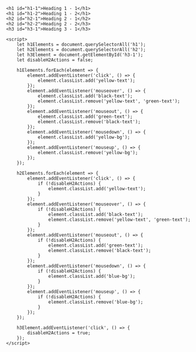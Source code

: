 
<html lang="en">
<head>
    <meta charset="UTF-8">
    <meta name="viewport" content="width=device-width, initial-scale=1.0">
    <title>Interactive Headings</title>
    <style>
        h1, h2, h3 {
            margin: 20px;
            padding: 10px;
        }
        .yellow-text {
            color: yellow;
        }
        .black-text {
            color: black;
        }
        .green-text {
            color: green;
        }
        .yellow-bg {
            background-color: yellow;
        }
        .blue-bg {
            background-color: blue;
        }
    </style>
</head>
<body>

    <h1 id="h1-1">Heading 1 - 1</h1>
    <h1 id="h1-2">Heading 1 - 2</h1>
    <h2 id="h2-1">Heading 2 - 1</h2>
    <h2 id="h2-2">Heading 2 - 2</h3>
    <h3 id="h3-1">Heading 3 - 1</h3>

    <script>
        let h1Elements = document.querySelectorAll('h1');
        let h2Elements = document.querySelectorAll('h2');
        let h3Element = document.getElementById('h3-1');
        let disableH2Actions = false;

        h1Elements.forEach(element => {
            element.addEventListener('click', () => {
                element.classList.add('yellow-text');
            });
            element.addEventListener('mouseover', () => {
                element.classList.add('black-text');
                element.classList.remove('yellow-text', 'green-text');
            });
            element.addEventListener('mouseout', () => {
                element.classList.add('green-text');
                element.classList.remove('black-text');
            });
            element.addEventListener('mousedown', () => {
                element.classList.add('yellow-bg');
            });
            element.addEventListener('mouseup', () => {
                element.classList.remove('yellow-bg');
            });
        });

        h2Elements.forEach(element => {
            element.addEventListener('click', () => {
                if (!disableH2Actions) {
                    element.classList.add('yellow-text');
                }
            });
            element.addEventListener('mouseover', () => {
                if (!disableH2Actions) {
                    element.classList.add('black-text');
                    element.classList.remove('yellow-text', 'green-text');
                }
            });
            element.addEventListener('mouseout', () => {
                if (!disableH2Actions) {
                    element.classList.add('green-text');
                    element.classList.remove('black-text');
                }
            });
            element.addEventListener('mousedown', () => {
                if (!disableH2Actions) {
                    element.classList.add('blue-bg');
                }
            });
            element.addEventListener('mouseup', () => {
                if (!disableH2Actions) {
                    element.classList.remove('blue-bg');
                }
            });
        });

        h3Element.addEventListener('click', () => {
            disableH2Actions = true;
        });
    </script>
    
</body>
</html>

